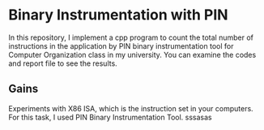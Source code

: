 # Binary Instrumentation with PIN

In this repository, I implement a cpp program to count the total number of instructions in the application by PIN binary instrumentation tool for Computer Organization class in my university. You can examine the codes and report file to see the results.

## Gains
Experiments with X86 ISA, which is the instruction set in your computers. For this task, I used PIN Binary Instrumentation Tool.
sssasas
